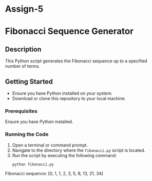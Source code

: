 # Assign-5

# Fibonacci Sequence Generator

## Description
This Python script generates the Fibonacci sequence up to a specified number of terms.

## Getting Started
- Ensure you have Python installed on your system.
- Download or clone this repository to your local machine.

### Prerequisites
Ensure you have Python installed.

### Running the Code
1. Open a terminal or command prompt.
2. Navigate to the directory where the `fibonacci.py` script is located.
3. Run the script by executing the following command:
   ```bash
   python fibonacci.py

Fibonacci sequence: [0, 1, 1, 2, 3, 5, 8, 13, 21, 34]

